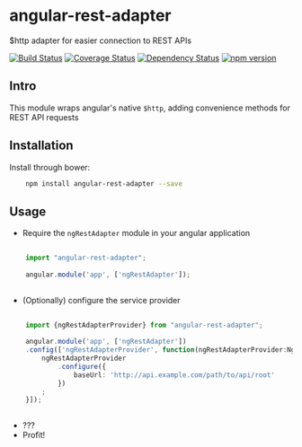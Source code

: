 # angular-rest-adapter
$http adapter for easier connection to REST APIs 

[![Build Status](https://travis-ci.org/spira/angular-rest-adapter.svg?branch=master)](https://travis-ci.org/spira/angular-rest-adapter) 
[![Coverage Status](https://coveralls.io/repos/spira/angular-rest-adapter/badge.svg?branch=master)](https://coveralls.io/r/spira/angular-rest-adapter?branch=master)
[![Dependency Status](https://gemnasium.com/spira/angular-rest-adapter.svg)](https://gemnasium.com/spira/angular-rest-adapter)
[![npm version](https://badge.fury.io/js/angular-rest-adapter.svg)](http://badge.fury.io/js/angular-rest-adapter)

## Intro
This module wraps angular's native `$http`, adding convenience methods for REST API requests
   
## Installation

Install through bower:

```sh
    npm install angular-rest-adapter --save
```

## Usage

* Require the `ngRestAdapter` module in your angular application

```ts
    
    import "angular-rest-adapter";
    
    angular.module('app', ['ngRestAdapter']);
    
```

* (Optionally) configure the service provider

```ts
    
    import {ngRestAdapterProvider} from "angular-rest-adapter";
    
    angular.module('app', ['ngRestAdapter'])
    .config(['ngRestAdapterProvider', function(ngRestAdapterProvider:NgRestAdapterServiceProvider){
        ngRestAdapterProvider
            .configure({
                baseUrl: 'http://api.example.com/path/to/api/root'
            })
        ;
    }]);
    
```

* ???
* Profit!
